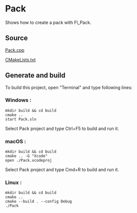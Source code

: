 # Pack

Shows how to create a pack with Fl_Pack.

## Source

[Pack.cpp](Pack.cpp)

[CMakeLists.txt](CMakeLists.txt)

## Generate and build

To build this project, open "Terminal" and type following lines:

### Windows :

``` shell
mkdir build && cd build
cmake .. 
start Pack.sln
```

Select Pack project and type Ctrl+F5 to build and run it.

### macOS :

``` shell
mkdir build && cd build
cmake .. -G "Xcode"
open ./Pack.xcodeproj
```

Select Pack project and type Cmd+R to build and run it.

### Linux :

``` shell
mkdir build && cd build
cmake .. 
cmake --build . --config Debug
./Pack
```

